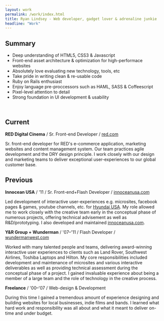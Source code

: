 ```yaml
---
layout: work
permalink: /work/index.html
title: Ryan Lindsey - Web developer, gadget lover & adrenaline junkie
headline: "Work"
---
```


## Summary

* Deep understanding of HTML5, CSS3 & Javascript
* Front-end asset architecture & optimization for high-performace websites
* Absolutely love evaluating new technology, tools, etc
* Take pride in writing clean & re-usable code
* Ruby on Rails enthusiast
* Enjoy language pre-proccessors such as HAML, SASS & Coffeescript
* Pixel-level attention to detail
* Strong foundation in UI development & usability

<br/>

## Current

**RED Digital Cinema** / Sr. Front-end Developer / <a href="http://www.red.com" title="www.red.com" target="_blank">red.com</a>

Sr. front-end developer for RED's e-commerce application, marketing websites and content management system. Our team practices agile development and the DRY design principle. I work closely with our design and marketing teams to deliver exceptional user-experiences to our global customer base. 

## Previous

**Innocean USA** / '11 / Sr. Front-end+Flash Developer / <a href="http://www.innoceanusa.com" title="www.innoceanusa.com" target="_blank">innoceanusa.com</a>

Led development of interactive user-experiences e.g. microsites, facebook pages & games, youtube channels, etc. for <a href="http://www.hyundaiusa.com/" title="Hyundai USA" target="_blank">Hyundai USA</a>. My role allowed me to work closely with the creative team early in the conceptual phase of numerous projects, offering technical advisement as well as R&D/prototyping. I also developed and maintained <a href="http://www.innoceanusa.com" title="Innocean USA" target="_blank">innoceanusa.com</a>.

**Y&amp;R Group + Wunderman** / '07&ndash;'11 / Flash Developer / <a href="http://wundermanwest.com" title="www.wundermanwest.com" target="_blank">wundermanwest.com</a>

Worked with many talented people and teams, delivering award-winning interactive user experiences to clients such as Land Rover, Southwest Airlines, Toshiba Laptops and Hilton. My core responsibilities included development and maintenance of microsites and various interactive deliverables as well as providing technical assessment during the conceptual phase of a project. I gained invaluable experience about being a member of a large team and the role of technology in the creative process.

**Freelance** / '00&ndash;'07 / Web-design &amp; Development

During this time I gained a tremendous amount of experience designing and building websites for local businesses, indie films and bands. I learned what hard work and responsibility was all about and what it meant to deliver on-time and under budget.